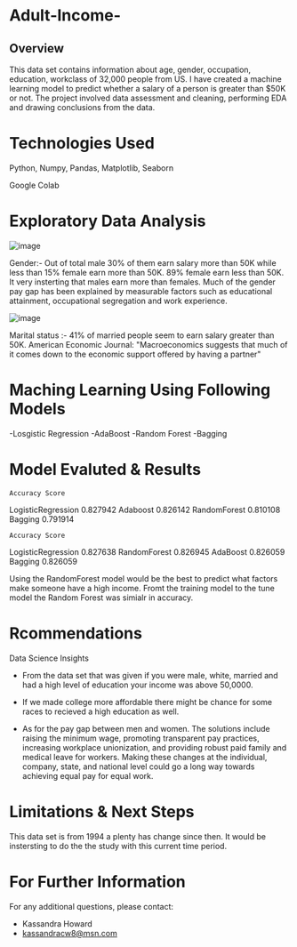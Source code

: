 # Adult-Income-
## Overview
This data set contains information about age, gender, occupation, education, workclass of 32,000 people from US. I have created a machine learning model to predict whether a salary of a person is greater than $50K or not.
The project involved data assessment and cleaning, performing EDA and drawing conclusions from the data.
# Technologies Used
Python, Numpy, Pandas, Matplotlib, Seaborn

Google Colab
# Exploratory Data Analysis

![image](https://user-images.githubusercontent.com/114174735/230812206-e14560bb-1212-4283-ab4f-54bf9f222d19.png)






Gender:- Out of total male 30% of them earn salary more than 50K while less than 15% female earn more than 50K. 89% female earn less than 50K. It very insterting that males earn more than females. Much of the gender pay gap has been explained by measurable factors such as educational attainment, occupational segregation and work experience.



![image](https://user-images.githubusercontent.com/114174735/230812532-cf113d05-9f0c-4252-8a0f-097e853c9d65.png)




Marital status :- 41% of married people seem to earn salary greater than 50K. American Economic Journal: "Macroeconomics suggests that much of it comes down to the economic support offered by having a partner"



# Maching Learning Using Following Models

-Losgistic Regression
-AdaBoost
-Random Forest
-Bagging


# Model Evaluted & Results

	Accuracy Score
LogisticRegression	0.827942
Adaboost	0.826142
RandomForest	0.810108
Bagging	0.791914



	Accuracy Score
LogisticRegression	0.827638
RandomForest	0.826945
AdaBoost	0.826059
Bagging	0.826059




Using the RandomForest model would be the best to predict what factors make someone have a high income. Fromt the training model to the tune model the Random Forest was simialr in accuracy.


# Rcommendations
Data Science Insights 

 * From the data set that was given if you were male, white, married and had a high level of education your income was above 50,0000.
 * If we made college more affordable there might be chance for some races to recieved a high education as well.

* As for the pay gap between men and women. The solutions include raising the minimum wage, promoting transparent pay practices, increasing workplace unionization, and providing robust paid family and medical leave for workers. Making these changes at the individual, company, state, and national level could go a long way towards achieving equal pay for equal work.





# Limitations & Next Steps
This data set is from 1994 a plenty has change since then. It would be instersting to do the the study with this current time period.



# For Further Information
For any additional questions, please contact:

* Kassandra Howard 
* kassandracw8@msn.com
